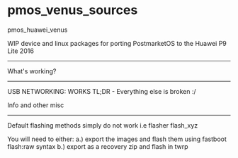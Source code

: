 # pmos_venus_sources
pmos_huawei_venus

WIP device and linux packages for porting PostmarketOS to the Huawei P9 Lite 2016
_________________________________________________________________________________

What's working?
_______________

USB NETWORKING: WORKS
TL;DR - Everything else is broken :/

Info and other misc
___________________

Default flashing methods simply do not work i.e flasher flash_xyz

You will need to either:
a.) export the images and flash them using fastboot flash:raw syntax
b.) export as a recovery zip and flash in twrp
